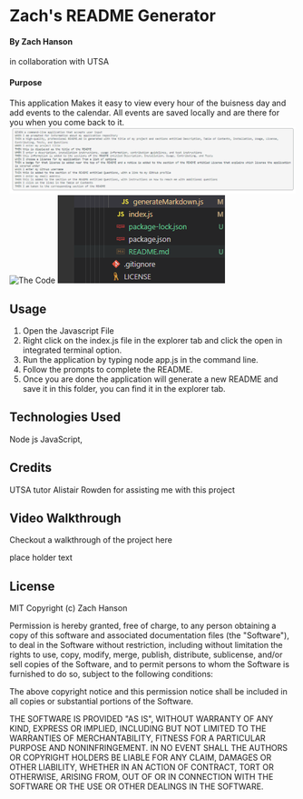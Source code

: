 # Zach's README Generator


#### By Zach Hanson 
in collaboration with UTSA

#### Purpose
This application Makes it easy to view every hour of the buisness day and add events to the calendar. All events are saved locally and are there for you when you come back to it.
<img src="./Assets/Acceptance.png" alt= "the working paramiters for this project" title="Acceptance">
<img src="./Assets/Prompts.png" alt="The Code" title="The Code">
<img src="./Assets/README.png" alt="README" title="README">

## Usage

1. Open the Javascript File
2. Right click on the index.js file in the explorer tab and click the open in integrated terminal option.
3. Run the application by typing node app.js in the command line.
4. Follow the prompts to complete the README.
5. Once you are done the application will generate a new README and save it in this folder, you can find it in the explorer tab.


## Technologies Used

Node js
JavaScript,



## Credits
UTSA tutor Alistair Rowden for assisting me with this project



## Video Walkthrough 
Checkout a walkthrough of the project here

place holder text



## License
MIT Copyright (c) Zach Hanson

Permission is hereby granted, free of charge, to any person obtaining a copy of this software and associated documentation files (the "Software"), to deal in the Software without restriction, including without limitation the rights to use, copy, modify, merge, publish, distribute, sublicense, and/or sell copies of the Software, and to permit persons to whom the Software is furnished to do so, subject to the following conditions:

The above copyright notice and this permission notice shall be included in all copies or substantial portions of the Software.

THE SOFTWARE IS PROVIDED "AS IS", WITHOUT WARRANTY OF ANY KIND, EXPRESS OR IMPLIED, INCLUDING BUT NOT LIMITED TO THE WARRANTIES OF MERCHANTABILITY, FITNESS FOR A PARTICULAR PURPOSE AND NONINFRINGEMENT. IN NO EVENT SHALL THE AUTHORS OR COPYRIGHT HOLDERS BE LIABLE FOR ANY CLAIM, DAMAGES OR OTHER LIABILITY, WHETHER IN AN ACTION OF CONTRACT, TORT OR OTHERWISE, ARISING FROM, OUT OF OR IN CONNECTION WITH THE SOFTWARE OR THE USE OR OTHER DEALINGS IN THE SOFTWARE.
